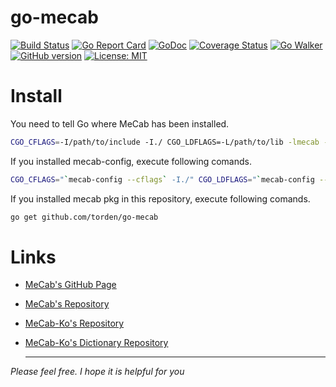 # go-mecab

[![Build Status](https://travis-ci.org/torden/go-mecab.svg?branch=develop)](https://travis-ci.org/torden/go-mecab)
[![Go Report Card](https://goreportcard.com/badge/github.com/torden/go-mecab)](https://goreportcard.com/report/github.com/torden/go-mecab)
[![GoDoc](https://godoc.org/github.com/torden/go-mecab?status.svg)](https://godoc.org/github.com/torden/go-mecab)
[![Coverage Status](https://coveralls.io/repos/github/torden/go-mecab/badge.svg?branch=develop)](https://coveralls.io/github/torden/go-mecab?branch=master)
[![Go Walker](http://gowalker.org/api/v1/badge)](https://gowalker.org/github.com/torden/go-mecab)
[![GitHub version](https://badge.fury.io/gh/torden%2Fgo-mecab.svg)](https://badge.fury.io/gh/torden%2Fgo-mecab)
[![License: MIT](https://img.shields.io/badge/License-MIT-yellow.svg)](https://opensource.org/licenses/MIT)


# Install

You need to tell Go where MeCab has been installed.

```bash
CGO_CFLAGS=-I/path/to/include -I./ CGO_LDFLAGS=-L/path/to/lib -lmecab -lstdc++ -Wl,-rpath,/path/to/lib -lmecab go get github.com/torden/go-mecab
```

If you installed mecab-config, execute following comands.

```bash
CGO_CFLAGS="`mecab-config --cflags` -I./" CGO_LDFLAGS="`mecab-config --libs` -Wl,-rpath,`mecab-config --libs-only-L`" go get github.com/torden/go-mecab
```

If you installed mecab pkg in this repository, execute following comands.
```bash
go get github.com/torden/go-mecab
```


# Links

- [MeCab's GitHub Page](http://taku910.github.io/mecab/)
- [MeCab's Repository](https://github.com/taku910/mecab)
- [MeCab-Ko's Repository](https://bitbucket.org/eunjeon/mecab-ko)
- [MeCab-Ko's Dictionary Repository](https://bitbucket.org/eunjeon/mecab-ko-dic)


  ---

*Please feel free. I hope it is helpful for you*
